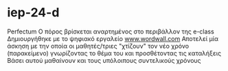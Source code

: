 # iep-24-d
Perfectum
Ο πόρος βρίσκεται αναρτημένος στο περιβάλλον της e-class
Δημιουργήθηκε με το ψηφιακό εργαλείο www.wordwall.com 
Αποτελεί μία άσκηση με την οποία οι μαθητές/τριες "χτίζουν" τον νέο χρόνο (παρακείμενο) γνωρίζοντας το θέμα του και προσθέτοντας τις καταλήξεις 
Βάσει αυτού μαθαίνουν και τους υπόλοιπους συντελικούς χρόνους
